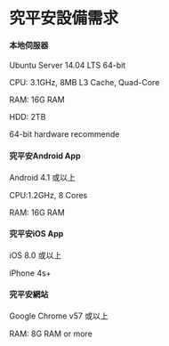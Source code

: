 # 究平安設備需求

#### 本地伺服器

Ubuntu Server 14.04 LTS 64-bit

CPU: 3.1GHz, 8MB L3 Cache, Quad-Core

RAM: 16G RAM

HDD: 2TB

64-bit hardware recommende

#### 究平安Android App

Android 4.1 或以上

CPU:1.2GHz, 8 Cores

RAM: 16G RAM

#### 究平安iOS App

iOS 8.0 或以上

iPhone 4s+

#### 究平安網站

Google Chrome v57 或以上

RAM: 8G RAM or more


